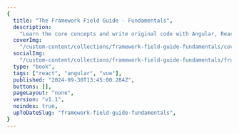 ```yaml
---
{
  title: "The Framework Field Guide - Fundamentals",
  description:
    "Learn the core concepts and write original code with Angular, React, and Vue all at once and for free. Form a foundation of fundamentals and framework-specific syntax.",
  coverImg:
    "/custom-content/collections/framework-field-guide-fundamentals/cover.png",
  socialImg:
    "/custom-content/collections/framework-field-guide-fundamentals/framework_field_guide_fundamentals_social.png",
  type: "book",
  tags: ["react", "angular", "vue"],
  published: "2024-09-30T13:45:00.284Z",
  buttons: [],
  pageLayout: "none",
  version: "v1.1",
  noindex: true,
  upToDateSlug: "framework-field-guide-fundamentals",
}
---
```

